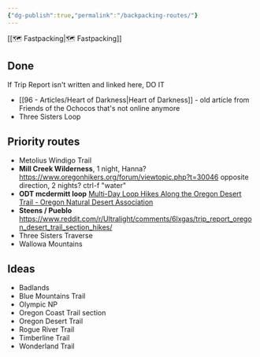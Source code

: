 ```yaml
---
{"dg-publish":true,"permalink":"/backpacking-routes/"}
---
```



[[🗺️ Fastpacking\|🗺️ Fastpacking]]

## Done

If Trip Report isn't written and linked here, DO IT

* [[96 - Articles/Heart of Darkness\|Heart of Darkness]] - old article from Friends of the Ochocos that's not online anymore
* Three Sisters Loop

## Priority routes

* Metolius Windigo Trail
* **Mill Creek Wilderness**, 1 night, Hanna? https://www.oregonhikers.org/forum/viewtopic.php?t=30046 opposite direction, 2 nights? ctrl-f "water"
* **ODT mcdermitt loop** [Multi-Day Loop Hikes Along the Oregon Desert Trail - Oregon Natural Desert Association](https://onda.org/2021/08/oregon-desert-trail-loop-hikes/)
* **Steens / Pueblo** https://www.reddit.com/r/Ultralight/comments/6lxgas/trip_report_oregon_desert_trail_section_hikes/
* Three Sisters Traverse
* Wallowa Mountains

## Ideas

* Badlands
* Blue Mountains Trail
* Olympic NP
* Oregon Coast Trail section
* Oregon Desert Trail
* Rogue River Trail
* Timberline Trail
* Wonderland Trail